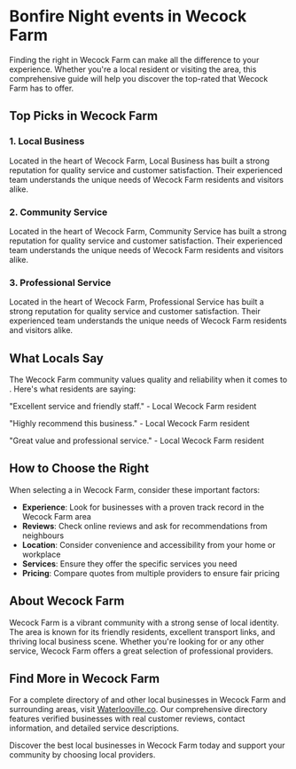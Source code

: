 # Bonfire Night events in Wecock Farm

Finding the right  in Wecock Farm can make all the difference to your experience. Whether you're a local resident or visiting the area, this comprehensive guide will help you discover the top-rated  that Wecock Farm has to offer.

## Top Picks in Wecock Farm

### 1. Local Business
Located in the heart of Wecock Farm, Local Business has built a strong reputation for quality service and customer satisfaction. Their experienced team understands the unique needs of Wecock Farm residents and visitors alike.

### 2. Community Service
Located in the heart of Wecock Farm, Community Service has built a strong reputation for quality service and customer satisfaction. Their experienced team understands the unique needs of Wecock Farm residents and visitors alike.

### 3. Professional Service
Located in the heart of Wecock Farm, Professional Service has built a strong reputation for quality service and customer satisfaction. Their experienced team understands the unique needs of Wecock Farm residents and visitors alike.

## What Locals Say

The Wecock Farm community values quality and reliability when it comes to . Here's what residents are saying:

"Excellent service and friendly staff." - Local Wecock Farm resident

"Highly recommend this business." - Local Wecock Farm resident

"Great value and professional service." - Local Wecock Farm resident

## How to Choose the Right 

When selecting a  in Wecock Farm, consider these important factors:

- **Experience**: Look for businesses with a proven track record in the Wecock Farm area
- **Reviews**: Check online reviews and ask for recommendations from neighbours
- **Location**: Consider convenience and accessibility from your home or workplace
- **Services**: Ensure they offer the specific services you need
- **Pricing**: Compare quotes from multiple providers to ensure fair pricing

## About Wecock Farm

Wecock Farm is a vibrant community with a strong sense of local identity. The area is known for its friendly residents, excellent transport links, and thriving local business scene. Whether you're looking for  or any other service, Wecock Farm offers a great selection of professional providers.

## Find More  in Wecock Farm

For a complete directory of  and other local businesses in Wecock Farm and surrounding areas, visit [Waterlooville.co](https://waterlooville.co). Our comprehensive directory features verified businesses with real customer reviews, contact information, and detailed service descriptions.

Discover the best local businesses in Wecock Farm today and support your community by choosing local providers.

